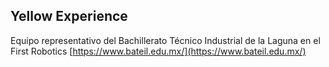 ## Yellow Experience
Equipo representativo del Bachillerato Técnico Industrial de la Laguna en el First Robotics
[https://www.bateil.edu.mx/](https://www.bateil.edu.mx/)
